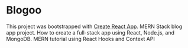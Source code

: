 # Blogoo

This project was bootstrapped with [Create React App](https://github.com/facebook/create-react-app).
MERN Stack blog app project. How to create a full-stack app using React, Node.js, and MongoDB. MERN tutorial using React Hooks and Context API
